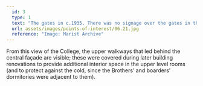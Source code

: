 ```yaml
---
  id: 3
  type: 1
  text: "The gates in c.1935. There was no signage over the gates in the early days of the College. "
  url: assets/images/points-of-interest/06.21.jpg
  reference: "Image: Marist Archive"
---
```

From this view of the College, the upper walkways that led behind the central façade are visible; these were covered during later building renovations to provide additional interior space in the upper level rooms (and to protect against the cold, since the Brothers’ and boarders’ dormitories were adjacent to them). 
